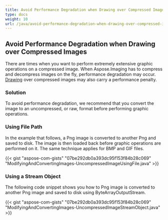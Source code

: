 ```yaml
---
title: Avoid Performance Degradation when Drawing over Compressed Images
type: docs
weight: 10
url: /java/avoid-performance-degradation-when-drawing-over-compressed-images/
---
```


## **Avoid Performance Degradation when Drawing over Compressed Images**
There are times when you want to perform extremely extensive graphic operations on a compressed image. When Aspose.Imaging has to compress and decompress images on the fly, performance degradation may occur. [Drawing]() over compressed images may also carry a performance penalty.
### **Solution**
To avoid performance degradation, we recommend that you convert the image to an uncompressed, or raw, format before performing graphic operations.
### **Using File Path**
In the example that follows, a Png image is converted to another Png and saved to disk. The image is then loaded back before graphic operations are performed on it. The same technique applies for BMP and GIF files.

{{< gist "aspose-com-gists" "07be292db0a393dc95f153f84b28c069" "ModifyingAndConvertingImages-UncompressedImageUsingFile.java" >}}


### **Using a Stream Object**
The following code snippet shows you how to Png image is converted to another Png image and saved to disk using ByteArrayOutputStream.

{{< gist "aspose-com-gists" "07be292db0a393dc95f153f84b28c069" "ModifyingAndConvertingImages-UncompressedImageStreamObject.java" >}}





